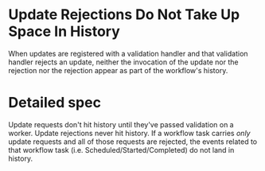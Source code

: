 # Update Rejections Do Not Take Up Space In History

When updates are registered with a validation handler and that validation
handler rejects an update, neither the invocation of the update nor the
rejection nor the rejection appear as part of the workflow's history.

# Detailed spec

Update requests don't hit history until they've passed validation on a worker.
Update rejections never hit history. If a workflow task carries _only_ update
requests and all of those requests are rejected, the events related to that
workflow task (i.e. Scheduled/Started/Completed) do not land in history.
